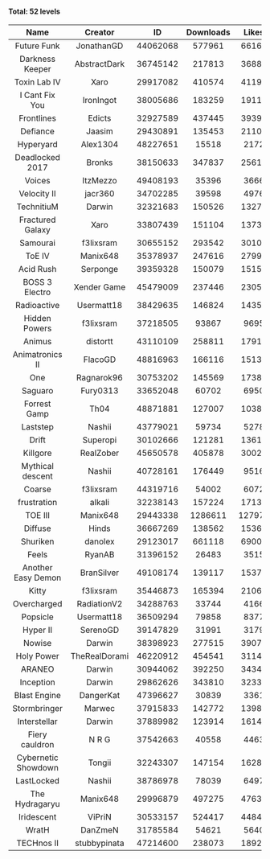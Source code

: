 #### Total: 52 levels

| Name | Creator | ID | Downloads | Likes |
|:---:|:---:|:---:|:---:|:---:|
| Future Funk | JonathanGD | 44062068 | 577961 | 66163
| Darkness Keeper | AbstractDark | 36745142 | 217813 | 36880
| Toxin Lab IV | Xaro | 29917082 | 410574 | 41192
| I Cant Fix You | IronIngot | 38005686 | 183259 | 19110
| Frontlines | Edicts | 32927589 | 437445 | 39394
| Defiance | Jaasim | 29430891 | 135453 | 21108
| Hyperyard | Alex1304 | 48227651 | 15518 | 2172
| Deadlocked 2017 | Bronks | 38150633 | 347837 | 25618
| Voices | ItzMezzo | 49408193 | 35396 | 3666
| Velocity II | jacr360 | 34702285 | 39598 | 4976
| TechnitiuM | Darwin | 32321683 | 150526 | 13277
| Fractured Galaxy  | Xaro | 33807439 | 151104 | 13734
| Samourai | f3lixsram | 30655152 | 293542 | 30107
| ToE IV  | Manix648 | 35378937 | 247616 | 27999
| Acid Rush | Serponge | 39359328 | 150079 | 15155
| BOSS 3 Electro | Xender Game | 45479009 | 237446 | 23052
| Radioactive | Usermatt18 | 38429635 | 146824 | 14358
| Hidden Powers | f3lixsram | 37218505 | 93867 | 9695
| Animus | distortt | 43110109 | 258811 | 17911
| Animatronics II | FlacoGD | 48816963 | 166116 | 15131
| One | Ragnarok96 | 30753202 | 145569 | 17380
| Saguaro | Fury0313 | 33652048 | 60702 | 6950
| Forrest Gamp | Th04 | 48871881 | 127007 | 10382
| Laststep | Nashii | 43779021 | 59734 | 5278
| Drift | Superopi | 30102666 | 121281 | 13611
| Killgore | RealZober | 45650578 | 405878 | 30023
| Mythical descent | Nashii | 40728161 | 176449 | 9516
| Coarse | f3lixsram | 44319716 | 54002 | 6072
| frustration | alkali | 32238143 | 157224 | 17131
| TOE III | Manix648 | 29443338 | 1286611 | 127971
| Diffuse | Hinds | 36667269 | 138562 | 15365
| Shuriken | danolex | 29123017 | 661118 | 69003
| Feels | RyanAB | 31396152 | 26483 | 3515
| Another Easy Demon | BranSilver | 49108174 | 139117 | 15374
| Kitty | f3lixsram | 35446873 | 165394 | 21069
| Overcharged | RadiationV2 | 34288763 | 33744 | 4166
| Popsicle | Usermatt18 | 36509294 | 79858 | 8377
| Hyper II | SerenoGD | 39147829 | 31991 | 3179
| Nowise | Darwin | 38398923 | 277515 | 39075
| Holy Power | TheRealDorami | 46220912 | 454541 | 31146
| ARANEO | Darwin | 30944062 | 392250 | 34341
| Inception | Darwin | 29862626 | 343810 | 32335
| Blast Engine | DangerKat | 47396627 | 30839 | 3361
| Stormbringer | Marwec | 37915833 | 142772 | 13988
| Interstellar | Darwin | 37889982 | 123914 | 16147
| Fiery cauldron | N R G | 37542663 | 40558 | 4463
| Cybernetic Showdown  | Tongii | 32243307 | 147154 | 16288
| LastLocked | Nashii | 38786978 | 78039 | 6497
| The Hydragaryu | Manix648 | 29996879 | 497275 | 47635
| Iridescent | ViPriN | 30533157 | 524417 | 44848
| WratH | DanZmeN | 31785584 | 54621 | 5640
| TECHnos II | stubbypinata | 47214600 | 238073 | 18923
